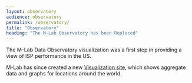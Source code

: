 ```yaml
---
layout: observatory
audience: observatory
permalink: /observatory/
title: "Observatory"
heading: "The M-Lab Observatory has been Replaced"
---
```


The M-Lab Data Observatory visualization was a first step in providing a view of ISP performance in the US.

M-Lab has since created a new <a href="https://viz.measurementlab.net/compare/location">Visualization site</a>, which shows aggregate data and graphs for locations around the world.